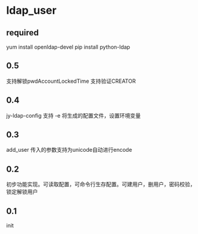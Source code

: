 # ldap_user

## required
yum install openldap-devel
pip install python-ldap

## 0.5
支持解锁pwdAccountLockedTime
支持验证CREATOR

## 0.4
jy-ldap-config 支持 -e 将生成的配置文件，设置环境变量

## 0.3
add_user 传入的参数支持为unicode自动进行encode

## 0.2
初步功能实现。可读取配置，可命令行生存配置。可建用户，删用户，密码校验，锁定解锁用户

## 0.1
init